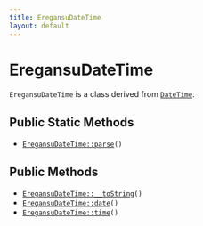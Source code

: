 ```yaml
---
title: EregansuDateTime
layout: default
---
```


# EregansuDateTime

<code>EregansuDateTime</code> is a class derived from <code><a href="DateTime">DateTime</a></code>.

## Public Static Methods

* <code><a href="EregansuDateTime%3A%3Aparse">EregansuDateTime::parse</a>()</code>

## Public Methods

* <code><a href="EregansuDateTime%3A%3A__toString">EregansuDateTime::__toString</a>()</code>
* <code><a href="EregansuDateTime%3A%3Adate">EregansuDateTime::date</a>()</code>
* <code><a href="EregansuDateTime%3A%3Atime">EregansuDateTime::time</a>()</code>


